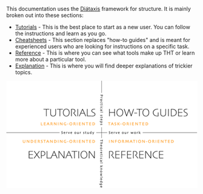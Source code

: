
This documentation uses the [Diátaxis](https://diataxis.fr/) framework for structure. It is mainly broken out into these sections:
- [Tutorials](tutorials/) - This is the best place to start as a new user. You can follow the instructions and learn as you go.
- [Cheatsheets](cheatsheets/) - This section replaces "how-to guides" and is meant for experienced users who are looking for instructions on a specific task.
- [Reference](reference/) - This is where you can see what tools make up THT or learn more about a particular tool.
- [Explanation](explanation/) - This is where you will find deeper explanations of trickier topics.

![Diátaxis diagram](../_assets/images/diataxis.webp ':size=65%')
